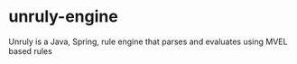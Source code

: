 # unruly-engine
Unruly is a Java, Spring, rule engine that parses and evaluates using MVEL based rules
